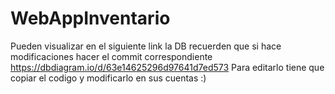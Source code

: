 # WebAppInventario

Pueden visualizar en el siguiente link la DB recuerden que si hace modificaciones hacer el commit correspondiente
https://dbdiagram.io/d/63e14625296d97641d7ed573
Para editarlo tiene que copiar el codigo y modificarlo en sus cuentas :)
